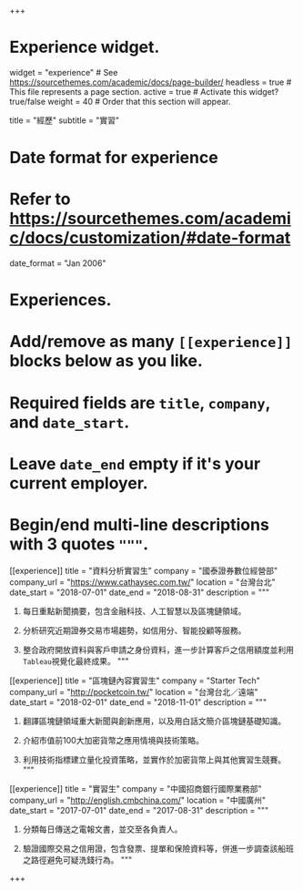 +++
# Experience widget.
widget = "experience"  # See https://sourcethemes.com/academic/docs/page-builder/
headless = true  # This file represents a page section.
active = true  # Activate this widget? true/false
weight = 40  # Order that this section will appear.

title = "經歷"
subtitle = "實習"

# Date format for experience
#   Refer to https://sourcethemes.com/academic/docs/customization/#date-format
date_format = "Jan 2006"

# Experiences.
#   Add/remove as many `[[experience]]` blocks below as you like.
#   Required fields are `title`, `company`, and `date_start`.
#   Leave `date_end` empty if it's your current employer.
#   Begin/end multi-line descriptions with 3 quotes `"""`.

[[experience]]
  title = "資料分析實習生"
  company = "國泰證券數位經營部"
  company_url = "https://www.cathaysec.com.tw/"
  location = "台灣台北"
  date_start = "2018-07-01"
  date_end = "2018-08-31"
  description = """
   1. 每日重點新聞摘要，包含金融科技、人工智慧以及區塊鏈領域。
  
  2. 分析研究近期證券交易市場趨勢，如信用分、智能投顧等服務。

  3. 整合政府開放資料與客戶申請之身份資料，進一步計算客戶之信用額度並利用`Tableau`視覺化最終成果。
  """

[[experience]]
  title = "區塊鏈內容實習生"
  company = "Starter Tech"
  company_url = "http://pocketcoin.tw/"
  location = "台灣台北／遠端"
  date_start = "2018-02-01"
  date_end = "2018-11-01"
  description = """
  1. 翻譯區塊鏈領域重大新聞與創新應用，以及用白話文簡介區塊鏈基礎知識。
  
  2. 介紹市值前100大加密貨幣之應用情境與技術策略。
  
  3. 利用技術指標建立量化投資策略，並實作於加密貨幣上與其他實習生競賽。
  """
  
[[experience]]
  title = "實習生"
  company = "中國招商銀行國際業務部"
  company_url = "http://english.cmbchina.com/"
  location = "中國廣州"
  date_start = "2017-07-01"
  date_end = "2017-08-31"
  description = """
  1. 分類每日傳送之電報文書，並交至各負責人。
  
  2. 驗證國際交易之信用證，包含發票、提單和保險資料等，併進一步調查該船班之路徑避免可疑洗錢行為。
  """


+++
